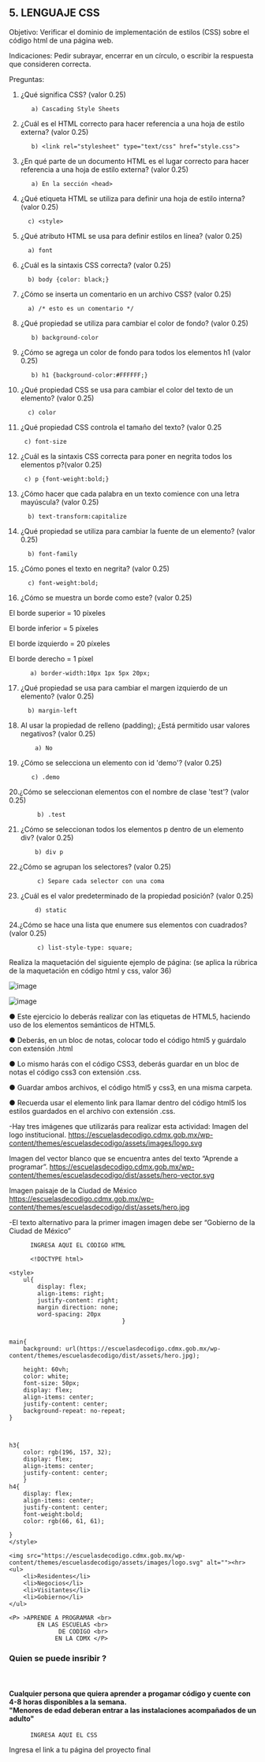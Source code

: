 ## 5. LENGUAJE CSS

Objetivo: Verificar el dominio de implementación de estilos (CSS) sobre el código html de
una página web.

Indicaciones: Pedir subrayar, encerrar en un círculo, o escribir la respuesta que
consideren correcta.

Preguntas:

1. ¿Qué significa CSS? (valor 0.25)

          a) Cascading Style Sheets
         
          
2. ¿Cuál es el HTML correcto para hacer referencia a una hoja de estilo externa?
(valor 0.25)

        
          b) <link rel="stylesheet" type="text/css" href="style.css">
       
          
3. ¿En qué parte de un documento HTML es el lugar correcto para hacer referencia a
una hoja de estilo externa? (valor 0.25)

          a) En la sección <head>
      
          
 4. ¿Qué etiqueta HTML se utiliza para definir una hoja de estilo interna? (valor 0.25)
 
        
          c) <style>
          
 5. ¿Qué atributo HTML se usa para definir estilos en línea? (valor 0.25)

          a) font
          
          
 6. ¿Cuál es la sintaxis CSS correcta? (valor 0.25)

   
          b) body {color: black;}
         
     
          
 7. ¿Cómo se inserta un comentario en un archivo CSS? (valor 0.25)

          a) /* esto es un comentario */
       
8. ¿Qué propiedad se utiliza para cambiar el color de fondo? (valor 0.25)

         
          b) background-color
        
          
9. ¿Cómo se agrega un color de fondo para todos los elementos h1 (valor 0.25)
  
       
          b) h1 {background-color:#FFFFFF;}
        
  
10. ¿Qué propiedad CSS se usa para cambiar el color del texto de un elemento? (valor 0.25)
  
         
          c) color
  
 11. ¿Qué propiedad CSS controla el tamaño del texto? (valor 0.25
  
       
          c) font-size
        
  
 12. ¿Cuál es la sintaxis CSS correcta para poner en negrita todos los elementos p?(valor 0.25)
  
         
          c) p {font-weight:bold;}
         
  
13. ¿Cómo hacer que cada palabra en un texto comience con una letra mayúscula? (valor 0.25)
  
          
          b) text-transform:capitalize
        
  
14. ¿Qué propiedad se utiliza para cambiar la fuente de un elemento? (valor 0.25)
  
          
          b) font-family
         
  
15. ¿Cómo pones el texto en negrita? (valor 0.25)
  
      
          c) font-weight:bold;
  
16. ¿Cómo se muestra un borde como este? (valor 0.25)

El borde superior = 10 píxeles

El borde inferior = 5 píxeles

El borde izquierdo = 20 píxeles

El borde derecho = 1 píxel
  
          a) border-width:10px 1px 5px 20px;
     
          
17. ¿Qué propiedad se usa para cambiar el margen izquierdo de un elemento? (valor 0.25)

         
          b) margin-left
          
18. Al usar la propiedad de relleno (padding); ¿Está permitido usar valores negativos? (valor 0.25)

            a) No
           
            
 19. ¿Cómo se selecciona un elemento con id 'demo'? (valor 0.25)
 
          
            c) .demo
           
            
20.¿Cómo se seleccionan elementos con el nombre de clase 'test'? (valor 0.25)

            
            b) .test
          
            
21. ¿Cómo se seleccionan todos los elementos p dentro de un elemento div? (valor 0.25)

           
            b) div p
          
            
22.¿Cómo se agrupan los selectores? (valor 0.25)

          
            c) Separe cada selector con una coma
            
23. ¿Cuál es el valor predeterminado de la propiedad posición? (valor 0.25)

         
            d) static
            
 24.¿Cómo se hace una lista que enumere sus elementos con cuadrados? (valor 0.25)
 
            
            c) list-style-type: square;
            
Realiza la maquetación del siguiente ejemplo de página: (se aplica la rúbrica de la
maquetación en código html y css, valor 36)

![image](https://user-images.githubusercontent.com/101749850/171932748-4a702c92-7546-42e1-96f5-d7b3386a0383.png)


![image](https://user-images.githubusercontent.com/91554777/166742177-b3cc2bfc-7768-42e4-b4f0-dcc2a1473935.png)

● Este ejercicio lo deberás realizar con las etiquetas de HTML5, haciendo uso de los elementos semánticos de HTML5.

● Deberás, en un bloc de notas, colocar todo el código html5 y guárdalo con extensión .html

● Lo mismo harás con el código CSS3, deberás guardar en un bloc de notas el código css3 con extensión .css.

● Guardar ambos archivos, el código html5 y css3, en una misma carpeta.

● Recuerda usar el elemento link para llamar dentro del código html5 los estilos guardados en el archivo con extensión .css.

-Hay tres imágenes que utilizarás para realizar esta actividad:
Imagen del logo institucional.
https://escuelasdecodigo.cdmx.gob.mx/wp-content/themes/escuelasdecodigo/assets/images/logo.svg

Imagen del vector blanco que se encuentra antes del texto “Aprende a programar”. https://escuelasdecodigo.cdmx.gob.mx/wp-content/themes/escuelasdecodigo/dist/assets/hero-vector.svg

Imagen paisaje de la Ciudad de México
https://escuelasdecodigo.cdmx.gob.mx/wp-content/themes/escuelasdecodigo/dist/assets/hero.jpg

-El texto alternativo para la primer imagen imagen debe ser “Gobierno de la Ciudad de México”


          INGRESA AQUI EL CÓDIGO HTML
          
          <!DOCTYPE html>
<html lang="en">
<head>
     <meta charset="UTF-8">
    <meta http-equiv="X-UA-Compatible" content="IE=edge">
    <meta name="viewport" content="width=device-width, initial-scale=1.0">
    <link rel="stylesheet" href="css7estilos_1.css">
    <title>examen</title>

    <style>
        ul{
            display: flex;
            align-items: right;
            justify-content: right;
            margin direction: none;
            word-spacing: 20px
                                    }


    main{
        background: url(https://escuelasdecodigo.cdmx.gob.mx/wp-content/themes/escuelasdecodigo/dist/assets/hero.jpg);
     
        height: 60vh;
        color: white;
        font-size: 50px;
        display: flex;
        align-items: center;
        justify-content: center;
        background-repeat: no-repeat;
    }
    
        
    
    h3{
        color: rgb(196, 157, 32);
        display: flex;
        align-items: center;
        justify-content: center;
        }
    h4{
        display: flex;
        align-items: center;
        justify-content: center; 
        font-weight:bold;
        color: rgb(66, 61, 61);
        
    }    
    </style>

    <img src="https://escuelasdecodigo.cdmx.gob.mx/wp-content/themes/escuelasdecodigo/assets/images/logo.svg" alt=""><hr>
    <ul>
        <li>Residentes</li>
        <li>Negocios</li>
        <li>Visitantes</li>
        <li>Gobierno</li>
    </ul>

</head>

<main>

    <P> >APRENDE A PROGRAMAR <br>
            EN LAS ESCUELAS <br>
                  DE CODIGO <br>
                 EN LA CDMX </P>
                
    
    
</main>


<footer>
       <h3> Quien se puede insribir ?</h3>  <br>
       <h4> Cualquier persona que quiera aprender a progamar código y cuente con 4-8 horas disponibles a la semana. <br>
        "Menores de edad deberan entrar a las instalaciones acompañados de un adulto"</p></h4>


</footer>



</html>
          
          
          
          INGRESA AQUI EL CSS
          
          
          
          
 Ingresa el link a tu página del proyecto final
